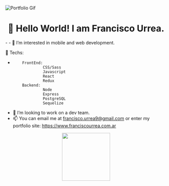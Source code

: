 ![Portfolio Gif](https://github.com/urreita9/urreita9/blob/master/portfolio_gif.gif)



<h1 align="center" >
 👋 Hello World! I am Francisco Urrea.
</h1>
- 
- 👀 I’m interested in mobile and web development.
 
  🌱 Techs:
-         FrontEnd:
                   CSS/Sass
                   Javascript
                   React
                   Redux
          Backend:
                   Node
                   Express
                   PostgreSQL
                   Sequelize   
                    
- 💞️ I’m looking to work on a dev team.
- 📫 You can email me at francisco.urrea9@gmail.com or enter my portfolio site: https://www.franciscourrea.com.ar

<!---
urreita9/urreita9 is a ✨ special ✨ repository because its `README.md` (this file) appears on your GitHub profile.
You can click the Preview link to take a look at your changes.
--->



<a href="https://www.franciscourrea.com.ar">
  <p align="center">
   <img height="150" src="./portfolio_gif.gif" />
   </p>
</a>
